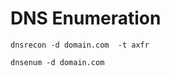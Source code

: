# DNS Enumeration 

```shell
dnsrecon -d domain.com  -t axfr 
```

```shell
dnsenum -d domain.com

```


